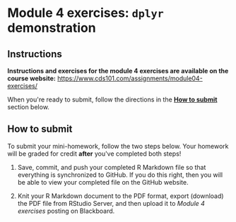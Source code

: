 # Module 4 exercises: `dplyr` demonstration

## Instructions

**Instructions and exercises for the module 4 exercises are available on the course website:** <https://www.cds101.com/assignments/module04-exercises/>

When you're ready to submit, follow the directions in the **[How to submit](#how-to-submit)** section below.

## How to submit

To submit your mini-homework, follow the two steps below.
Your homework will be graded for credit **after** you've completed both steps!

1.  Save, commit, and push your completed R Markdown file so that everything is synchronized to GitHub.
    If you do this right, then you will be able to view your completed file on the GitHub website.

2.  Knit your R Markdown document to the PDF format, export (download) the PDF file from RStudio Server, and then upload it to _Module 4 exercises_ posting on Blackboard.
